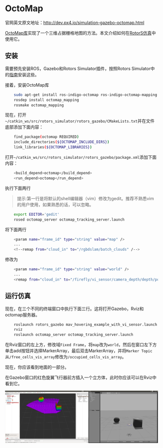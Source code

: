 # OctoMap

官网英文原文地址：http://dev.px4.io/simulation-gazebo-octomap.html

[OctoMap库](http://octomap.github.io/)实现了一个三维占据栅格地图的方法。本文介绍如何在[RotorS仿真](https://github.com/ethz-asl/rotors_simulator/wiki/RotorS-Simulator)中使用它。

## 安装

需要预先安装ROS，Gazebo和Rotors Simulator插件，按照Rotors Simulator中的[指南](https://github.com/ethz-asl/rotors_simulator)安装这些。

接着，安装OctoMap库
<div class="host-code"></div>

```sh
	sudo apt-get install ros-indigo-octomap ros-indigo-octomap-mapping
	rosdep install octomap_mapping
	rosmake octomap_mapping
```

现在，打开`~/catkin_ws/src/rotors_simulator/rotors_gazebo/CMakeLists.txt`并在文件底部添加下面内容：
<div class="host-code"></div>

```sh
	find_package(octomap REQUIRED)
	include_directories(${OCTOMAP_INCLUDE_DIRS})
	link_libraries(${OCTOMAP_LIBRARIES})
```

打开`~/catkin_ws/src/rotors_simulator/rotors_gazebo/package.xml`添加下面内容：
<div class="host-code"></div>

```sh
	<build_depend>octomap</build_depend>
	<run_depend>octomap</run_depend>
```

执行下面两行

> 提示:第一行是将默认的shell编辑器（vim）修改为gedit。推荐不熟悉vim的用户使用，如果熟悉的话，可以忽略。

```sh
	export EDITOR='gedit'
	rosed octomap_server octomap_tracking_server.launch
```

将下面两行

```sh
	<param name="frame_id" type="string" value="map" />	
	...
	<!--remap from="cloud_in" to="/rgbdslam/batch_clouds" /-->
```

修改为

```sh
	<param name="frame_id" type="string" value="world" />	
	...
	<remap from="cloud_in" to="/firefly/vi_sensor/camera_depth/depth/points" />
```

## 运行仿真


现在，在三个不同的终端窗口中执行下面三行。这将打开Gazebo，Rviz和octomap服务器。


```sh
	roslaunch rotors_gazebo mav_hovering_example_with_vi_sensor.launch  mav_name:=firefly
	rviz
	roslaunch octomap_server octomap_tracking_server.launch
```

在Rviz窗口的左上方，修改域`Fixed Frame`，将`map`改为`world`，然后在窗口左下方单击add按钮并选择MarkerArray，最后双击MarkerArray，并将`Marker Topic`从`/free_cells_vis_array`修改为`/occupied_cells_vis_array`。

现在，你应该看到地面的一部分。

在Gazebo窗口的红色旋翼飞行器前方插入一个立方体，此时你应该可以在Rviz中看到它。

![octo](../pictures/sim/octomap.png)

